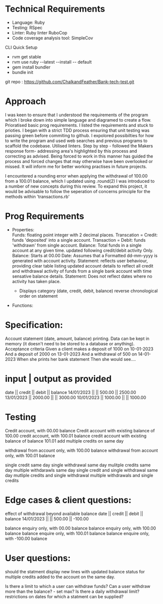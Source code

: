 # Technical Requirements

- Language: Ruby
- Testing: RSpec
- Linter: Ruby linter RuboCop
- Code coverage analysis tool: SimpleCov

CLI Quick Setup

- rvm get stable
- rvm use ruby --latest --install -- default
- gem install bundler
- bundle init

git repo : https://github.com/ChalkandFeather/Bank-tech-test.git

# Approach

I was keen to ensure that I understood the requirements of the program which I broke down into simple language and diagramed to create a flow.
Prioratised basic prog requirements.
I listed the requirements and stuck to prioties.
I began with a strict TDD process ensuring that unit testing was passing green before commiting to github.
I expolored possibilties for how to write the program and used web searches and previous programs to scaffold the codebase.
Utilised linters.
Step by step - followed the Makers response form- addressing area's highlighted by this process and correcting as advised.
Being forced to work in this manner has guided the process and forced changes that may otherwise have been overlooked or missed. It will inform me for better working practises in future projects.

I encountered a rounding error when applying the withdrawal of 100.00 from a 100.01 balance, which I updated using .round(2)
I was introduced to a number of new concepts during this review.
To expand this project, it would be advisable to follow the seperation of concerns principle for the methods within 'transactions.rb'

# Prog Requirements

- Properties:  
  Funds: floating point integer with 2 decimal places.
  Transcation = Credit: funds 'deposited' into a single account.
  Transaction = Debit: funds 'withdrawn' from single account.
  Balance: Total funds in a single account at any given time. updated following credit/debit activity Only.
  Balance: Starts at 00.00
  Date: Assumes that a Formatted dd-mm-yyyy is generated with account activity.
  Statement: reflects user behaviour, providing clear table listing updated account details to reflect all credit and withdrawal activity of funds from a single bank account with time sensative balance details.
  Statement: Does not reflect dates where no activity has taken place.

  - Displays
    category (date, credit, debit, balance)
    reverse chronological order on statement

- Functions:

# Specification:

Account statement (date, amount, balance) printing.
Data can be kept in memory (it doesn't need to be stored to a database or anything).
Acceptance criteria
Given a client makes a deposit of 1000 on 10-01-2023
And a deposit of 2000 on 13-01-2023
And a withdrawal of 500 on 14-01-2023
When she prints her bank statement
Then she would see....

# input | output as provided

date || credit || debit || balance
14/01/2023 || || 500.00 || 2500.00
13/01/2023 || 2000.00 || || 3000.00
10/01/2023 || 1000.00 || || 1000.00

# Testing

Credit account, with 00.00 balance
Credit account with existing balance of 100.00
credit account, with 100.01 balance
credit account with existing balance of balance 101.01
add multiple credits on same day

withdrawal from account only, with 100.00 balance
withdrawal from account only, with 100.01 balance

single credit same day
single withdrawal same day
mulitple credits same day
multiple withdarawls same day
single credit and single withdrawal same day
mutliple credits and single withdrawal
multiple withdrawals and single credits

# Edge cases & client questions:

effect of withdrawal beyond available balance
date || credit || debit || balance
14/01/2023 || || 500.00 || -100.00

balance enquiry only, with 00.00 balance
balance enquiry only, with 100.00 balance
balance enquire only, with 100.01 balance
balance enquire only, with -100.00 balance

# User questions:

should the statment display new lines with updated balance status for multiple credits added to the account on the same day.

Is there a limit to which a user can withdraw funds?
Can a user withdraw more than the balance? - set max?
Is there a daily withdrawal limit?
restrictions on dates for which a statment can be supplied?
